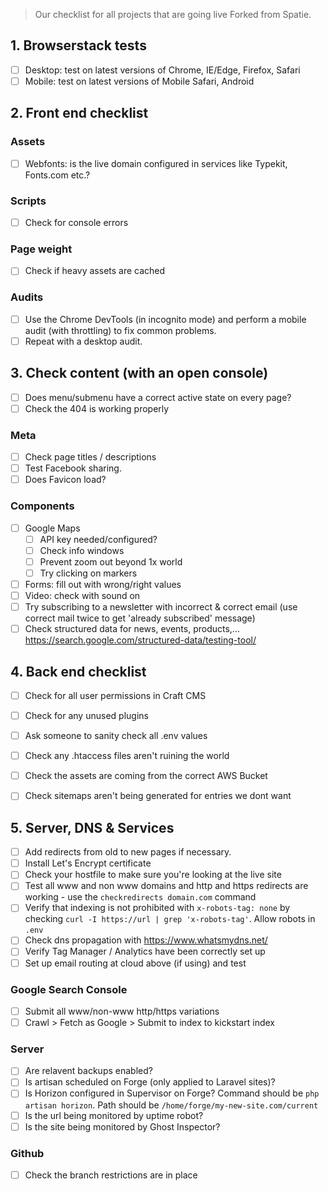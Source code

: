 > Our checklist for all projects that are going live
> Forked from Spatie.

## 1. Browserstack tests
- [ ] Desktop: test on latest versions of Chrome, IE/Edge, Firefox, Safari
- [ ] Mobile: test on latest versions of Mobile Safari, Android

## 2. Front end checklist

### Assets
- [ ] Webfonts: is the live domain configured in services like Typekit, Fonts.com etc.?

### Scripts
- [ ] Check for console errors

### Page weight
- [ ] Check if heavy assets are cached

### Audits
- [ ] Use the Chrome DevTools (in incognito mode) and perform a mobile audit (with throttling) to fix common problems.
- [ ] Repeat with a desktop audit.

## 3. Check content (with an open console)
- [ ] Does menu/submenu have a correct active state on every page?
- [ ] Check the 404 is working properly

### Meta
- [ ] Check page titles / descriptions
- [ ] Test Facebook sharing.
- [ ] Does Favicon load?

### Components
- [ ] Google Maps
    - [ ] API key needed/configured?
    - [ ] Check info windows
    - [ ] Prevent zoom out beyond 1x world
    - [ ] Try clicking on markers
- [ ] Forms: fill out with wrong/right values
- [ ] Video: check with sound on
- [ ] Try subscribing to a newsletter with incorrect & correct email (use correct mail twice to get 'already subscribed' message)
- [ ] Check structured data for news, events, products,... https://search.google.com/structured-data/testing-tool/

## 4. Back end checklist
- [ ] Check for all user permissions in Craft CMS
- [ ] Check for any unused plugins
- [ ] Ask someone to sanity check all .env values
- [ ] Check any .htaccess files aren't ruining the world
- [ ] Check the assets are coming from the correct AWS Bucket
- [ ] Check sitemaps aren't being generated for entries we dont want


## 5. Server, DNS & Services
- [ ] Add redirects from old to new pages if necessary.
- [ ] Install Let's Encrypt certificate
- [ ] Check your hostfile to make sure you're looking at the live site
- [ ] Test all www and non www domains and http and https redirects are working - use the `checkredirects domain.com` command
- [ ] Verify that indexing is not prohibited with `x-robots-tag: none` by checking `curl -I https://url | grep 'x-robots-tag'`. Allow robots in `.env`
- [ ] Check dns propagation with https://www.whatsmydns.net/
- [ ] Verify Tag Manager / Analytics have been correctly set up
- [ ] Set up email routing at cloud above (if using) and test

### Google Search Console
- [ ] Submit all www/non-www http/https variations
- [ ] Crawl > Fetch as Google > Submit to index to kickstart index

### Server
- [ ] Are relavent backups enabled?
- [ ] Is artisan scheduled on Forge (only applied to Laravel sites)?
- [ ] Is Horizon configured in Supervisor on Forge? Command should be `php artisan horizon`. Path should be `/home/forge/my-new-site.com/current`
- [ ] Is the url being monitored by uptime robot?
- [ ] Is the site being monitored by Ghost Inspector?

### Github
- [ ] Check the branch restrictions are in place

